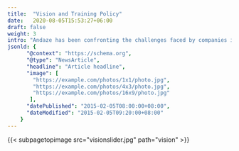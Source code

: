 ```yaml
---
title:  "Vision and Training Policy"
date:   2020-08-05T15:53:27+06:00
draft: false
weight: 3
intro: "Andaze has been confronting the challenges faced by companies in Japan and India by making full use of its globally advanced IT technology. We would like to share with you the vision and development policy that lies at the foundation of our company."
jsonld: {
      "@context": "https://schema.org",
      "@type": "NewsArticle",
      "headline": "Article headline",
      "image": [
        "https://example.com/photos/1x1/photo.jpg",
        "https://example.com/photos/4x3/photo.jpg",
        "https://example.com/photos/16x9/photo.jpg"
       ],
      "datePublished": "2015-02-05T08:00:00+08:00",
      "dateModified": "2015-02-05T09:20:00+08:00"
    }
---
```

{{< subpagetopimage src="visionslider.jpg" path="vision" >}}